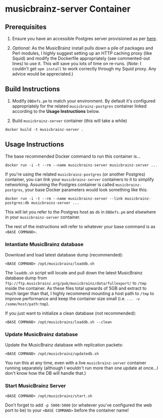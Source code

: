 # musicbrainz-server Container

Prerequisites
-------------

1. Ensure you have an accessible Postgres server provisioned as per [here](../README.md).

2. *Optional:* As the MusicBrainz install pulls down a pile of packages and Perl
modules, I highly suggest setting up an HTTP caching proxy (like Squid) and
modify the Dockerfile appropriately (see commented-out lines) to use it.  This
will save you lots of time on re-runs.  (*Note:* I couldn't get `npm install` to
work correctly through my Squid proxy.  Any advice would be appreciated.)

Build Instructions
------------------

1. Modify `DBDefs.pm` to match your environment.  By default it's configured
appropriately for the related `musicbrainz-postgres` container linked according
to the **Usage Instructions** below.

2. Build `musicbrainz-server` container (this will take a while)

```
docker build -t musicbrainz-server .
```

Usage Instructions
------------------

The base recommended Docker command to run this container is...

```
docker run -i -t --rm --name musicbrainz-server musicbrainz-server ...
```

If you're using the related `musicbrainz-postgres` (or another Postgres)
container, you can link your `musicbrainz-server` containers to it to simplify
networking.  Assuming the Postgres container is called `musicbrainz-postgres`,
your base Docker parameters would look something like this:

```
docker run -i -t --rm --name musicbrainz-server --link musicbrainz-postgres:db musicbrainz-server ...
```

This will let you refer to the Postgres host as `db` in `DBDefs.pm` and
elsewhere in your `musicbrainz-server` container.

The rest of the instructions will refer to whatever your base command is as
`<BASE COMMAND>`.


### Intantiate MusicBrainz database

Download and load latest database dump (recommended):

```
<BASE COMMAND> /opt/musicbrainz/loaddb.sh
```

The `loaddb.sh` script will locate and pull down the latest MusicBrainz database
dump from `ftp://ftp.musicbrainz.org/pub/musicbrainz/data/fullexport/` to `/tmp`
inside the container.  As these files total upwards of 5GB and extract to much
larger than that, I highly recommend mounting a host path to `/tmp` to improve
performance and keep the container size small (i.e. `... -v /some/host/path:tmp`).

If you just want to initialize a clean database (not recommended):

```
<BASE COMMAND> /opt/musicbrainz/loaddb.sh --clean
```

### Update MusicBrainz database

Update the MusicBrainz database with replication packets:

```
<BASE COMMAND> /opt/musicbrainz/updatedb.sh
```

You run this at any time, even with a live `musicbrainz-server` container running
separately (although I wouldn't run more than one update at once...I don't know
how the DB will handle that.)

### Start MusicBrainz Server

```
<BASE COMMAND> /opt/musicbrainz/start.sh
```

Don't forget to add `-p 5000:5000` (or whatever you've configured the web port
to be) to your `<BASE COMMAND>` before the container name!
